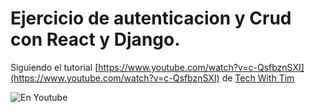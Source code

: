# Ejercicio de autenticacion y Crud con React y Django.

Siguiendo el tutorial [https://www.youtube.com/watch?v=c-QsfbznSXI](https://www.youtube.com/watch?v=c-QsfbznSXI) de [Tech With Tim](https://www.youtube.com/@TechWithTim)

![En Youtube](https://i.ytimg.com/vi/c-QsfbznSXI/hqdefault.jpg)

